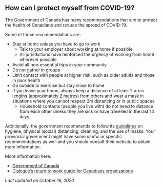 ## How can I protect myself from COVID-19?

The Government of Canada has many recommendations that aim to protect the health of Canadians and reduce the spread of COVID-19.

Some of those recommendations are:

- Stay at home unless you have to go to work
  - Talk to your employer about working at home if possible
  - All jurisdictions have reinforced the urgency of working from home wherever possible
- Avoid all non-essential trips in your community
- Do not gather in groups
- Limit contact with people at higher risk, such as older adults and those in poor health
- Go outside to exercise but stay close to home
- If you leave your home, always keep a distance of at least 2 arms lengths (approximately 2 metres) from others and wear a mask in situations where you cannot respect 2m distancing or in public spaces
  - Household contacts (people you live with) do not need to distance from each other unless they are sick or have travelled in the last 14 days

Additionally, the government recommends to follow its [guidelines](https://www.canada.ca/en/public-health/services/diseases/2019-novel-coronavirus-infection/prevention-risks.html) on hygiene, physical (social) distancing, cleaning, and the use of masks. Your provincial government might have some useful or specific recommendations as well and you should consult their website to obtain more information.

More information here:

- [Government of Canada](https://www.canada.ca/en/public-health/services/diseases/2019-novel-coronavirus-infection/prevention-risks.html)
- [Dialogue’s return to work guide for Canadians organizations](https://www.dialogue.co/covid19-return-to-work-guide-canada)

_Last updated on October 16, 2020_
